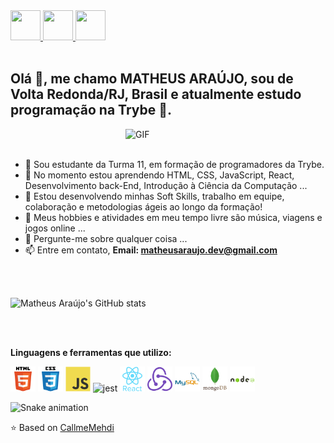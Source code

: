 <a href="https://github.com/MatheusAraujoDev" target="_blank">
  <img src="https://cdn.iconscout.com/icon/free/png-256/github-108-438008.png" width="48px" height="48px">
</a> 
<a href="https://www.instagram.com/matt_araujo_/" target="_blank">
  <img src="https://cdn.icon-icons.com/icons2/1211/PNG/512/1491579602-yumminkysocialmedia36_83067.png" width="48px" height="48px">
</a>
<a href="https://www.linkedin.com/in/matheus-ara%C3%BAjo-81a064208/" target="_blank">
  <img src="https://i.ibb.co/Kx2GSrT/linkedin.png" width="48px" height="48px">
</a>

<br />
<br />

## Olá 👋, me chamo **MATHEUS ARAÚJO**, sou de Volta Redonda/RJ, Brasil e atualmente estudo programação na **Trybe** 🚀. 

   <img align="right" alt="GIF" src="https://i.pinimg.com/originals/e4/26/70/e426702edf874b181aced1e2fa5c6cde.gif" width="320px" />
   
<br />
<br />

- 🔭 Sou estudante da Turma 11, em formação de programadores da Trybe.
- 🌱 No momento estou aprendendo HTML, CSS, JavaScript, React, Desenvolvimento back-End, Introdução à Ciência da Computação ...
- 👯 Estou desenvolvendo minhas Soft Skills, trabalho em equipe, colaboração e metodologias ágeis ao longo da formação!
- 🤔 Meus hobbies e atividades em meu tempo livre são música, viagens e jogos online ...
- 💬 Pergunte-me sobre qualquer coisa ...
- 📫 Entre em contato, **Email: matheusaraujo.dev@gmail.com**
 
<br />
<br />

![Matheus Araújo's GitHub stats](https://github-readme-stats.vercel.app/api?username=MatheusAraujoDev&show_icons=true&theme=radical)

<br />
<br />

**Linguagens e ferramentas que utilizo:**  

<div align="left">
  <img src="https://raw.githubusercontent.com/devicons/devicon/master/icons/html5/html5-original-wordmark.svg" alt="html5" width="40" height="40"/> 
  <img src="https://raw.githubusercontent.com/devicons/devicon/master/icons/css3/css3-original-wordmark.svg" alt="css3" width="40" height="40"/> 
  <img src="https://raw.githubusercontent.com/devicons/devicon/master/icons/javascript/javascript-original.svg" alt="javascript" width="40" height="40"/> 
  <img src="https://www.learnstorybook.com/intro-to-storybook/logo-jest.png" alt="jest" width="40" height="40" />
  <img src="https://raw.githubusercontent.com/devicons/devicon/master/icons/react/react-original-wordmark.svg" alt="react" width="40" height="40"/> 
  <img src="https://raw.githubusercontent.com/devicons/devicon/master/icons/redux/redux-original.svg" alt="redux" width="40" height="40"/> 
  <img src="https://raw.githubusercontent.com/devicons/devicon/master/icons/mysql/mysql-original-wordmark.svg" alt="mysql" width="40" height="40"/>
  <img src="https://raw.githubusercontent.com/devicons/devicon/master/icons/mongodb/mongodb-original-wordmark.svg" alt="mongodb" width="40" height="40"/>
  <img src="https://raw.githubusercontent.com/devicons/devicon/master/icons/nodejs/nodejs-original-wordmark.svg" alt="nodejs" width="40" height="40"/>
  
  ![Snake animation](https://github.com/MatheusAraujoDev/MatheusAraujoDev/blob/output/github-contribution-grid-snake.svg)
</div>

⭐️ Based on [CallmeMehdi](https://github.com/CallmeMehdi)
